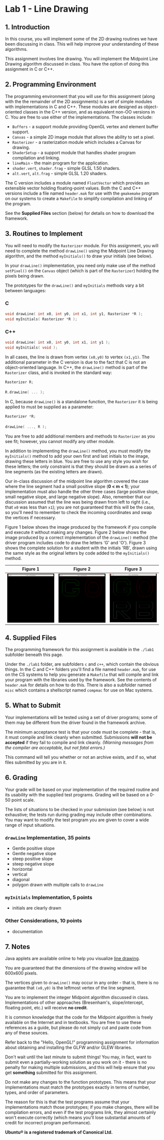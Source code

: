 # Lab 1 - Line Drawing

## 1. Introduction

In this course, you will implement some of the 2D drawing routines we have been discussing in class. This will help improve your understanding of these algorithms.

This assignment involves line drawing. You will implement the Midpoint Line Drawing algorithm discussed in class. You have the option of doing this assignment in C or C++.

## 2. Programming Environment

The programming environment that you will use for this assignment (along with the the remainder of the 2D assignments) is a set of simple modules with implementations in C and C++. These modules are designed as object-oriented classes in the C++ version, and as equivalent non-OO versions in C. You are free to use either of the implementations. The classes include:

* `Buffers` - a support module providing OpenGL vertex and element buffer support.
* `Canvas` - a simple 2D image module that allows the ability to set a pixel.
* `Rasterizer` - a rasterization module which includes a Canvas for drawing.
* `ShaderSetup` - a support module that handles shader program compilation and linking.
* `lineMain` - the main program for the application.
* `shader.vert`, `shader.frag` - simple GLSL 1.50 shaders.
* `alt.vert`, `alt.frag` - simple GLSL 1.20 shaders.

The C version includes a module named `FloatVector` which provides an extensible vector holding floating-point values. Both the C and C++ versions include a file named `header.mak` for use with the `gmakemake` program on our systems to create a `Makefile` to simplify compilation and linking of the program.

See the **Supplied Files** section (below) for details on how to download the framework.


## 3. Routines to Implement

You will need to modify the `Rasterizer` module. For this assignment, you will need to complete the method `drawLine()` using the Midpoint Line Drawing algorithm, and the method `myInitials()` to draw your initials (see below).

In your `drawLine()` implementation, you need only make use of the method `setPixel()` on the `Canvas` object (which is part of the `Rasterizer`) holding the pixels being drawn.

The prototypes for the `drawLine()` and `myInitials` methods vary a bit between languages:

### C
```c
void drawLine( int x0, int y0, int x1, int y1, Rasterizer *R );
void myInitials( Rasterizer *R );
```

### C++
```c++
void drawLine( int x0, int y0, int x1, int y1 );
void myInitials( void );
```

In all cases, the line is drawn from vertex `(x0,y0)` to vertex `(x1,y1)`. The additional parameter in the C version is due to the fact that C is not an object-oriented language. In C++, the `drawLine()` method is part of the `Rasterizer` class, and is invoked in the standard way:

```cpp
Rasterizer R;

R.drawLine( ... );
```

In C, because `drawLine()` is a standalone function, the `Rasterizer` it is being applied to must be supplied as a parameter:

```c
Rasterizer *R;

drawLine( ..., R );
```

You are free to add additional members and methods to `Rasterizer` as you see fit; however, you cannot modify any other module.

In addition to implementing the `drawLine()` method, you must modify the `myInitials()` method to add your own first and last initials to the image, drawing these letters in blue. You are free to use any style you wish for these letters; the only constraint is that they should be drawn as a series of line segments (as the existing letters are drawn).

Our in-class discussion of the midpoint line algorithm covered the case where the line segment had a small positive slope (**0 &lt; m &lt; 1**); your implementation must also handle the other three cases (large positive slope, small negative slope, and large negative slope). Also, remember that our discussion assumed that the line was being drawn from left to right (i.e., that `x0` was less than `x1`); you are not guaranteed that this will be the case, so you'll need to remember to check the incoming coordinates and swap the vertices if necessary.

Figure 1 below shows the image produced by the framework if you compile and execute it without making any changes. Figure 2 below shows the image produced by a correct implementation of the `drawLine()` method (the driver program includes code to draw the letters 'G' and 'O'). Figure 3 shows the complete solution for a student with the initials 'RB', drawn using the same style as the original letters by code added to the `myInitials()` method.

| Figure 1 | Figure 2 | Figure 3 |
|-|-|-|
| <img src="LineTestOrig.png" alt="" width="250" /> | <img src="LineTest.png" alt="" width="250" /> | <img alt="" src="LineTestResults.png" width="250" /> |

## 4. Supplied Files

The programming framework for this assignment is available in the `./lab1` subfolder beneath this page.

Under the `./lab1` folder, are subfolders `c` and `c++`, which contain the obvious things. In the C and C++ folders you'll find a file named `header.mak`, for use on the CS systems to help you generate a `Makefile` that will compile and link your program with the libraries used by the framework. See the contents of `header.mak` for details on how to do this. There is also a subfolder named `misc` which contains a shellscript named `compmac` for use on Mac systems.

## 5. What to Submit

Your implementations will be tested using a set of driver programs; some of them may be different from the driver found in the framework archive.

The minimum acceptance test is that your code must be complete - that is, it must compile and link cleanly when submitted. Submissions **will not be accepted** if they fail to compile and link cleanly. *(Warning messages from the compiler are acceptable, but not fatal errors.)*

This command will tell you whether or not an archive exists, and if so, what files submitted by you are in it.

## 6. Grading

Your grade will be based on your implementation of the required routine and its usability with the supplied test programs. Grading will be based on a 0-50 point scale.

The lists of situations to be checked in your submission (see below) is not exhaustive; the tests run during grading may include other combinations. You may want to modify the test program you are given to cover a wide range of input situations.

### `drawLine` Implementation, 35 points
* Gentle positive slope
* Gentle negative slope
* steep positive slope  
* steep negative slope
* horizontal
* vertical
* diagonal
* polygon drawn with multiple calls to `drawLine`

### `myInitials` Implementation, 5 points
 * initials are clearly drawn</td>

### Other Considerations, 10 points
* documentation

## 7. Notes

Java applets are available online to help you visualize
[line drawing](https://cs.rit.edu/~ncs/whatsInALine/whatsInALine.html).

You are guaranteed that the dimensions of the drawing window will be 600x600 pixels.

The vertices given to `drawLine()` may occur in any order - that is, there is no guarantee that `(x0,y0)` is the leftmost vertex of the line segment.

You are to implement the integer Midpoint algorithm discussed in class. Implementations of other approaches (Bresenham's, slope/intercept, floating point, etc.) will receive **no credit**.

It is common knowledge that the code for the Midpoint algorithm is freely available on the Internet and in textbooks. You are free to use these references as a guide, but please do not simply cut and paste code from any of these sources.

Refer back to the "Hello, OpenGL!" programming assignment for information about obtaining and installing the GLFW and/or GLEW libraries.

Don't wait until the last minute to submit things! You may, in fact, want to submit even a partially-working solution as you work on it - there is no penalty for making multiple submissions, and this will help ensure that you get **something** submitted for this assignment.

Do not make any changes to the function prototypes. This means that your implementations must match the prototypes exactly in terms of number, types, and order of parameters.

The reason for this is that the test programs assume that your implementations match those prototypes; if you make changes, there will be compilation errors, and even if the test programs link, they almost certainly won't execute correctly (which means you'll lose substantial amounts of credit for incorrect program performance).

**Ubuntu&reg; is a registered trademark of Canonical Ltd.**